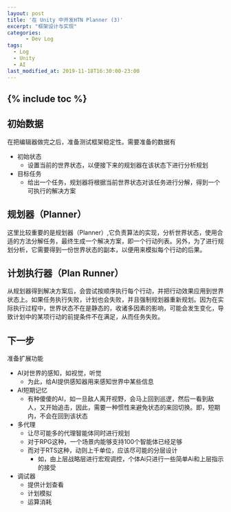```yaml
---
layout: post
title: '在 Unity 中开发HTN Planner (3)'
excerpt: "框架设计与实现"
categories:
      - Dev Log
tags:
  - Log
  - Unity
  - AI
last_modified_at: 2019-11-18T16:30:00-23:00
---
```

{% include toc %}
---

## 初始数据

在把编辑器做完之后，准备测试框架稳定性。需要准备的数据有
- 初始状态
  - 设置当前的世界状态，以便接下来的规划器在该状态下进行分析规划
- 目标任务
  - 给出一个任务，规划器将根据当前世界状态对该任务进行分解，得到一个可执行的解决方案


## 规划器（Planner）

这里比较重要的是规划器（Planner）,它负责算法的实现，分析世界状态，使用合适的方法分解任务，最终生成一个解决方案，即一个行动列表。另外，为了进行规划分析，它需要得到一份世界状态的副本，以便用来模拟每个行动的后果。

## 计划执行器（Plan Runner）
从规划器得到解决方案后，会尝试按顺序执行每个行动，并把行动效果应用到世界状态上。如果任务执行失败，计划也会失败，并且强制规划器重新规划。因为在实际执行过程中，世界状态不在是静态的，收诸多因素的影响，可能会发生变化，导致计划中的某项行动的前提条件不在满足，从而任务失败。

## 下一步

准备扩展功能
- AI对世界的感知，如视觉，听觉
  - 为此，给AI提供感知器用来感知世界中某些信息
- AI短期记忆
  - 有种傻傻的AI，如一旦敌人离开视野，会马上回到巡逻，然后一看到敌人，又开始追击，因此，需要一种惯性来避免状态的来回切换。即，短期内，不会在回到该状态
- 多代理
  - 让尽可能多的代理智能体同时进行规划
  - 对于RPG这种，一个场景内能够支持100个智能体已经足够
  - 而对于RTS这种，动则上千单位，应该尽可能的分层设计
    - 如，由上层战略层进行宏观调控，个体Ai只进行一些简单Ai和上层指示的接受
- 调试器
  - 提供计划查看
  - 计划模拟
  - 运算消耗
